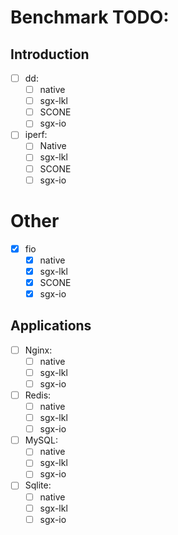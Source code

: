 # Benchmark TODO:

## Introduction
- [ ] dd:
  - [ ] native
  - [ ] sgx-lkl
  - [ ] SCONE
  - [ ] sgx-io
- [ ] iperf:
  - [ ] Native
  - [ ] sgx-lkl
  - [ ] SCONE
  - [ ] sgx-io
 
# Other
- [x] fio
  - [x] native
  - [x] sgx-lkl
  - [x] SCONE
  - [x] sgx-io

## Applications

- [ ] Nginx:
  - [ ] native
  - [ ] sgx-lkl
  - [ ] sgx-io
- [ ] Redis:
  - [ ] native
  - [ ] sgx-lkl
  - [ ] sgx-io
- [ ] MySQL:
  - [ ] native
  - [ ] sgx-lkl
  - [ ] sgx-io
- [ ] Sqlite:
  - [ ] native
  - [ ] sgx-lkl
  - [ ] sgx-io
